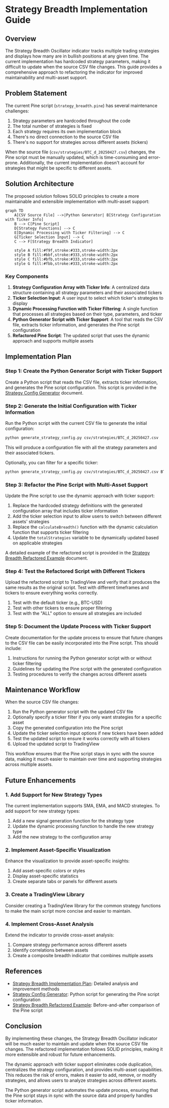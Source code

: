 # Strategy Breadth Implementation Guide

## Overview

The Strategy Breadth Oscillator indicator tracks multiple trading strategies and displays how many are in bullish positions at any given time. The current implementation has hardcoded strategy parameters, making it difficult to update when the source CSV file changes. This guide provides a comprehensive approach to refactoring the indicator for improved maintainability and multi-asset support.

## Problem Statement

The current Pine script (`strategy_breadth.pine`) has several maintenance challenges:

1. Strategy parameters are hardcoded throughout the code
2. The total number of strategies is fixed
3. Each strategy requires its own implementation block
4. There's no direct connection to the source CSV file
5. There's no support for strategies across different assets (tickers)

When the source file (`csv/strategies/BTC_d_20250427.csv`) changes, the Pine script must be manually updated, which is time-consuming and error-prone. Additionally, the current implementation doesn't account for strategies that might be specific to different assets.

## Solution Architecture

The proposed solution follows SOLID principles to create a more maintainable and extensible implementation with multi-asset support:

```mermaid
graph TD
    A[CSV Source File] -->|Python Generator| B[Strategy Configuration with Ticker Info]
    B --> C[Pine Script]
    D[Strategy Functions] --> C
    E[Dynamic Processing with Ticker Filtering] --> C
    G[Ticker Selection Input] --> C
    C --> F[Strategy Breadth Indicator]
    
    style A fill:#f9f,stroke:#333,stroke-width:2px
    style B fill:#bbf,stroke:#333,stroke-width:2px
    style C fill:#bfb,stroke:#333,stroke-width:2px
    style G fill:#fbb,stroke:#333,stroke-width:2px
```

### Key Components

1. **Strategy Configuration Array with Ticker Info**: A centralized data structure containing all strategy parameters and their associated tickers
2. **Ticker Selection Input**: A user input to select which ticker's strategies to display
3. **Dynamic Processing Function with Ticker Filtering**: A single function that processes all strategies based on their type, parameters, and ticker
4. **Python Generator Script with Ticker Support**: A tool that reads the CSV file, extracts ticker information, and generates the Pine script configuration
5. **Refactored Pine Script**: The updated script that uses the dynamic approach and supports multiple assets

## Implementation Plan

### Step 1: Create the Python Generator Script with Ticker Support

Create a Python script that reads the CSV file, extracts ticker information, and generates the Pine script configuration. This script is provided in the [Strategy Config Generator](strategy_config_generator.md) document.

### Step 2: Generate the Initial Configuration with Ticker Information

Run the Python script with the current CSV file to generate the initial configuration:

```bash
python generate_strategy_config.py csv/strategies/BTC_d_20250427.csv
```

This will produce a configuration file with all the strategy parameters and their associated tickers.

Optionally, you can filter for a specific ticker:

```bash
python generate_strategy_config.py csv/strategies/BTC_d_20250427.csv BTC-USD
```

### Step 3: Refactor the Pine Script with Multi-Asset Support

Update the Pine script to use the dynamic approach with ticker support:

1. Replace the hardcoded strategy definitions with the generated configuration array that includes ticker information
2. Add the ticker selection input to allow users to switch between different assets' strategies
3. Replace the `calculateBreadth()` function with the dynamic calculation function that supports ticker filtering
4. Update the `totalStrategies` variable to be dynamically updated based on applicable strategies

A detailed example of the refactored script is provided in the [Strategy Breadth Refactored Example](strategy_breadth_refactored_example.md) document.

### Step 4: Test the Refactored Script with Different Tickers

Upload the refactored script to TradingView and verify that it produces the same results as the original script. Test with different timeframes and tickers to ensure everything works correctly.

1. Test with the default ticker (e.g., BTC-USD)
2. Test with other tickers to ensure proper filtering
3. Test with the "ALL" option to ensure all strategies are included

### Step 5: Document the Update Process with Ticker Support

Create documentation for the update process to ensure that future changes to the CSV file can be easily incorporated into the Pine script. This should include:

1. Instructions for running the Python generator script with or without ticker filtering
2. Guidelines for updating the Pine script with the generated configuration
3. Testing procedures to verify the changes across different assets

## Maintenance Workflow

When the source CSV file changes:

1. Run the Python generator script with the updated CSV file
2. Optionally specify a ticker filter if you only want strategies for a specific asset
3. Copy the generated configuration into the Pine script
4. Update the ticker selection input options if new tickers have been added
5. Test the updated script to ensure it works correctly with all tickers
6. Upload the updated script to TradingView

This workflow ensures that the Pine script stays in sync with the source data, making it much easier to maintain over time and supporting strategies across multiple assets.

## Future Enhancements

### 1. Add Support for New Strategy Types

The current implementation supports SMA, EMA, and MACD strategies. To add support for new strategy types:

1. Add a new signal generation function for the strategy type
2. Update the dynamic processing function to handle the new strategy type
3. Add the new strategy to the configuration array

### 2. Implement Asset-Specific Visualization

Enhance the visualization to provide asset-specific insights:

1. Add asset-specific colors or styles
2. Display asset-specific statistics
3. Create separate tabs or panels for different assets

### 3. Create a TradingView Library

Consider creating a TradingView library for the common strategy functions to make the main script more concise and easier to maintain.

### 4. Implement Cross-Asset Analysis

Extend the indicator to provide cross-asset analysis:

1. Compare strategy performance across different assets
2. Identify correlations between assets
3. Create a composite breadth indicator that combines multiple assets

## References

- [Strategy Breadth Implementation Plan](strategy_breadth_implementation_plan.md): Detailed analysis and improvement methods
- [Strategy Config Generator](strategy_config_generator.md): Python script for generating the Pine script configuration
- [Strategy Breadth Refactored Example](strategy_breadth_refactored_example.md): Before-and-after comparison of the Pine script

## Conclusion

By implementing these changes, the Strategy Breadth Oscillator indicator will be much easier to maintain and update when the source CSV file changes. The refactored implementation follows SOLID principles, making it more extensible and robust for future enhancements.

The dynamic approach with ticker support eliminates code duplication, centralizes the strategy configuration, and provides multi-asset capabilities. This reduces the risk of errors, makes it easier to add, remove, or modify strategies, and allows users to analyze strategies across different assets.

The Python generator script automates the update process, ensuring that the Pine script stays in sync with the source data and properly handles ticker information.